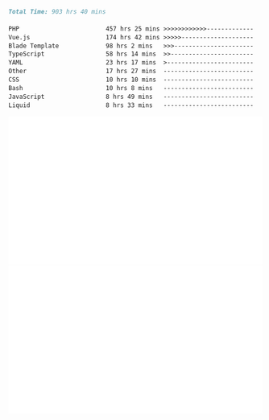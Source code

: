 <!--START_SECTION:waka-->

```markdown
Total Time: 903 hrs 40 mins

PHP                        457 hrs 25 mins >>>>>>>>>>>>-------------   49.66 %
Vue.js                     174 hrs 42 mins >>>>>--------------------   18.97 %
Blade Template             98 hrs 2 mins   >>>----------------------   10.64 %
TypeScript                 58 hrs 14 mins  >>-----------------------   06.32 %
YAML                       23 hrs 17 mins  >------------------------   02.53 %
Other                      17 hrs 27 mins  -------------------------   01.90 %
CSS                        10 hrs 10 mins  -------------------------   01.11 %
Bash                       10 hrs 8 mins   -------------------------   01.10 %
JavaScript                 8 hrs 49 mins   -------------------------   00.96 %
Liquid                     8 hrs 33 mins   -------------------------   00.93 %
```

<!--END_SECTION:waka-->
<p align="center">
    <img src="https://raw.githubusercontent.com/rjp2525/rjp2525/output/generated/overview.svg">
    <img src="https://raw.githubusercontent.com/rjp2525/rjp2525/output/generated/languages.svg">
</p>
